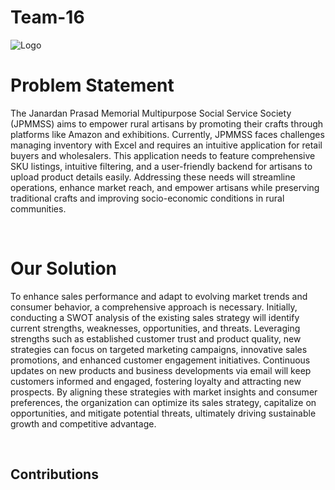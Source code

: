 # Team-16

![Logo](static/unknown.png)

# Problem Statement


The Janardan Prasad Memorial Multipurpose Social Service Society (JPMMSS) aims to empower rural artisans by promoting their crafts through platforms like Amazon and exhibitions. Currently, JPMMSS faces challenges managing inventory with Excel and requires an intuitive application for retail buyers and wholesalers. This application needs to feature comprehensive SKU listings, intuitive filtering, and a user-friendly backend for artisans to upload product details easily. Addressing these needs will streamline operations, enhance market reach, and empower artisans while preserving traditional crafts and improving socio-economic conditions in rural communities.

<br>

# <strong>Our Solution</strong>

To enhance sales performance and adapt to evolving market trends and consumer behavior, a comprehensive approach is necessary. Initially, conducting a SWOT analysis of the existing sales strategy will identify current strengths, weaknesses, opportunities, and threats. Leveraging strengths such as established customer trust and product quality, new strategies can focus on targeted marketing campaigns, innovative sales promotions, and enhanced customer engagement initiatives. Continuous updates on new products and business developments via email will keep customers informed and engaged, fostering loyalty and attracting new prospects. By aligning these strategies with market insights and consumer preferences, the organization can optimize its sales strategy, capitalize on opportunities, and mitigate potential threats, ultimately driving sustainable growth and competitive advantage.

<br>

## Contributions

